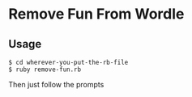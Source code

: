 # Remove Fun From Wordle
## Usage
```
$ cd wherever-you-put-the-rb-file
$ ruby remove-fun.rb
```
Then just follow the prompts
